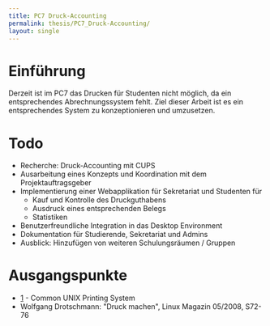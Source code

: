 ```yaml
---
title: PC7 Druck-Accounting
permalink: thesis/PC7_Druck-Accounting/
layout: single
---
```


Einführung
==========

Derzeit ist im PC7 das Drucken für Studenten nicht möglich, da ein
entsprechendes Abrechnungssystem fehlt. Ziel dieser Arbeit ist es ein
entsprechendes System zu konzeptionieren und umzusetzen.

Todo
====

-   Recherche: Druck-Accounting mit CUPS
-   Ausarbeitung eines Konzepts und Koordination mit dem
    Projektauftragsgeber
-   Implementierung einer Webapplikation für Sekretariat und Studenten
    für
    -   Kauf und Kontrolle des Druckguthabens
    -   Ausdruck eines entsprechenden Belegs
    -   Statistiken
-   Benutzerfreundliche Integration in das Desktop Environment
-   Dokumentation für Studierende, Sekretariat und Admins
-   Ausblick: Hinzufügen von weiteren Schulungsräumen / Gruppen

Ausgangspunkte
==============

-   [1](http://www.cups.org/) - Common UNIX Printing System
-   Wolfgang Drotschmann: "Druck machen", Linux Magazin 05/2008, S72-76

